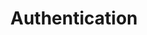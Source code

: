 ---
layout: tag-list
type: tag
title: Authentication
slug: Authentication
category: Tag
sidebar: false
description: >
   Vulnerabilidades de entidades externas XML.
---